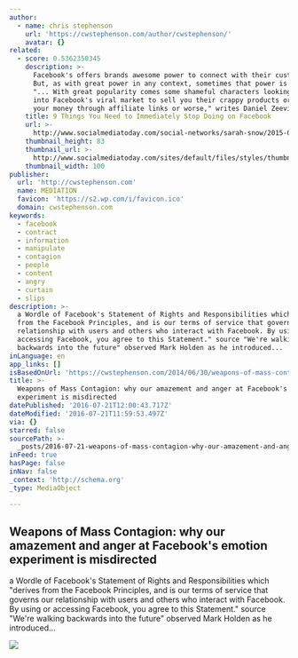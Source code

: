 ```yaml
---
author:
  - name: chris stephenson
    url: 'https://cwstephenson.com/author/cwstephenson/'
    avatar: {}
related:
  - score: 0.5362350345
    description: >-
      Facebook's offers brands awesome power to connect with their customers.
      But, as with great power in any context, sometimes that power is abused.
      "... With great popularity comes some shameful characters looking to tap
      into Facebook's viral market to sell you their crappy products or scheme
      your money through affiliate links or worse," writes Daniel Zeevi.
    title: 9 Things You Need to Immediately Stop Doing on Facebook
    url: >-
      http://www.socialmediatoday.com/social-networks/sarah-snow/2015-07-24/9-things-you-need-immediately-stop-doing-facebook
    thumbnail_height: 83
    thumbnail_url: >-
      http://www.socialmediatoday.com/sites/default/files/styles/thumbnail/public/post_main_images/facebook_annoying.jpg?itok=K2XJchI7
    thumbnail_width: 100
publisher:
  url: 'http://cwstephenson.com'
  name: MEDIATION
  favicon: 'https://s2.wp.com/i/favicon.ico'
  domain: cwstephenson.com
keywords:
  - facebook
  - contract
  - information
  - manipulate
  - contagion
  - people
  - content
  - angry
  - curtain
  - slips
description: >-
  a Wordle of Facebook's Statement of Rights and Responsibilities which "derives
  from the Facebook Principles, and is our terms of service that governs our
  relationship with users and others who interact with Facebook. By using or
  accessing Facebook, you agree to this Statement." source "We're walking
  backwards into the future" observed Mark Holden as he introduced...
inLanguage: en
app_links: []
isBasedOnUrl: 'https://cwstephenson.com/2014/06/30/weapons-of-mass-contagion/'
title: >-
  Weapons of Mass Contagion: why our amazement and anger at Facebook's emotion
  experiment is misdirected
datePublished: '2016-07-21T12:00:43.717Z'
dateModified: '2016-07-21T11:59:53.497Z'
via: {}
starred: false
sourcePath: >-
  _posts/2016-07-21-weapons-of-mass-contagion-why-our-amazement-and-anger-at-fa.md
inFeed: true
hasPage: false
inNav: false
_context: 'http://schema.org'
_type: MediaObject

---
```

<article style=""><h1>Weapons of Mass Contagion: why our amazement and anger at Facebook's emotion experiment is misdirected</h1><p>a Wordle of Facebook's Statement of Rights and Responsibilities which "derives from the Facebook Principles, and is our terms of service that governs our relationship with users and others who interact with Facebook. By using or accessing Facebook, you agree to this Statement." source "We're walking backwards into the future" observed Mark Holden as he introduced...</p><img src="https://cwstephenson.files.wordpress.com/2014/06/facebook-terms-of-service-wordle-2.jpg?w=470&amp;h=239" /></article>